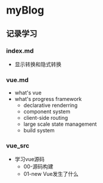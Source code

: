 # myBlog

## 记录学习

### index.md 
  - 显示转换和隐式转换
  
### vue.md
  - what's vue
  - what's progress framework
    - declarative renderring
    - component system
    - client-side routing
    - large scale state management
    - build system

### vue_src
  - 学习vue源码
    - 00-源码构建
    - 01-new Vue发生了什么
